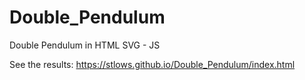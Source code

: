# Double_Pendulum
Double Pendulum in HTML SVG - JS

See the results:
https://stlows.github.io/Double_Pendulum/index.html
